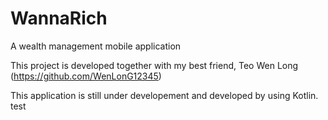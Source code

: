 # WannaRich
A wealth management mobile application

This project is developed together with my best friend, Teo Wen Long (https://github.com/WenLonG12345)

This application is still under developement and developed by using Kotlin.
test
